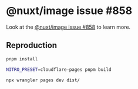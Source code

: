 # @nuxt/image issue #858

Look at the [@nuxt/image issue #858](https://github.com/nuxt/image/issues/858) to learn more.

## Reproduction

```bash
pnpm install

NITRO_PRESET=cloudflare-pages pnpm build

npx wrangler pages dev dist/ 
```
